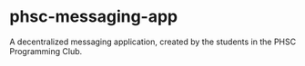 # phsc-messaging-app
A decentralized messaging application, created by the students in the PHSC Programming Club.
